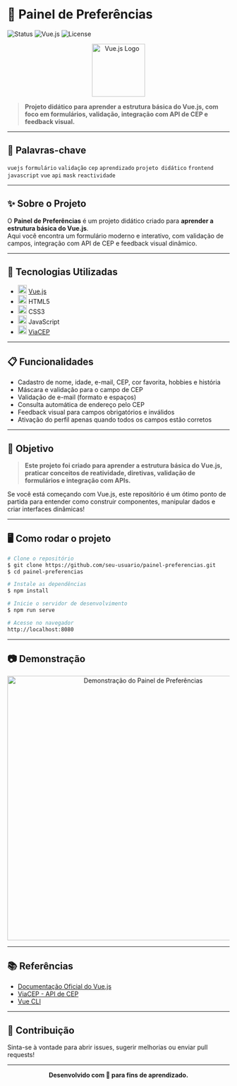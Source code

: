 # 🎨 Painel de Preferências

![Status](https://img.shields.io/badge/status-em%20desenvolvimento-yellow) ![Vue.js](https://img.shields.io/badge/Vue.js-2.x%2F3.x-42b883?logo=vue.js) ![License](https://img.shields.io/badge/license-MIT-green)

<p align="center">
  <img src="https://vuejs.org/images/logo.png" alt="Vue.js Logo" width="120"/>
</p>

> **Projeto didático para aprender a estrutura básica do Vue.js, com foco em formulários, validação, integração com API de CEP e feedback visual.**

---

## 🔎 Palavras-chave

`vuejs` `formulário` `validação` `cep` `aprendizado` `projeto didático` `frontend` `javascript` `vue` `api` `mask` `reactividade`

---

## ✨ Sobre o Projeto

O <b>Painel de Preferências</b> é um projeto didático criado para <b>aprender a estrutura básica do Vue.js</b>.<br>
Aqui você encontra um formulário moderno e interativo, com validação de campos, integração com API de CEP e feedback visual dinâmico.

---

## 🚀 Tecnologias Utilizadas

- <img src="https://img.shields.io/badge/Vue.js-2.x%2F3.x-42b883?logo=vue.js" height="20"/> [Vue.js](https://vuejs.org/)
- <img src="https://img.shields.io/badge/HTML5-E34F26?logo=html5&logoColor=fff" height="20"/> HTML5
- <img src="https://img.shields.io/badge/CSS3-1572B6?logo=css3&logoColor=fff" height="20"/> CSS3
- <img src="https://img.shields.io/badge/JavaScript-ES6+-F7DF1E?logo=javascript&logoColor=000" height="20"/> JavaScript
- <img src="https://img.shields.io/badge/API-ViaCEP-blue" height="20"/> [ViaCEP](https://viacep.com.br/)

---

## 📋 Funcionalidades

- Cadastro de nome, idade, e-mail, CEP, cor favorita, hobbies e história
- Máscara e validação para o campo de CEP
- Validação de e-mail (formato e espaços)
- Consulta automática de endereço pelo CEP
- Feedback visual para campos obrigatórios e inválidos
- Ativação do perfil apenas quando todos os campos estão corretos

---

## 🎯 Objetivo

> <b>Este projeto foi criado para aprender a estrutura básica do Vue.js, praticar conceitos de reatividade, diretivas, validação de formulários e integração com APIs.</b>

Se você está começando com Vue.js, este repositório é um ótimo ponto de partida para entender como construir componentes, manipular dados e criar interfaces dinâmicas!

---

## 🖥️ Como rodar o projeto

```bash
# Clone o repositório
$ git clone https://github.com/seu-usuario/painel-preferencias.git
$ cd painel-preferencias

# Instale as dependências
$ npm install

# Inicie o servidor de desenvolvimento
$ npm run serve

# Acesse no navegador
http://localhost:8080
```

---

## 📷 Demonstração

<p align="center">
  <img src="https://user-images.githubusercontent.com/placeholder/demo.gif" alt="Demonstração do Painel de Preferências" width="600"/>
</p>

---

## 📚 Referências

- [Documentação Oficial do Vue.js](https://vuejs.org/v2/guide/)
- [ViaCEP - API de CEP](https://viacep.com.br/)
- [Vue CLI](https://cli.vuejs.org/)

---

## 🤝 Contribuição

Sinta-se à vontade para abrir issues, sugerir melhorias ou enviar pull requests!

---

<p align="center">
  <b>Desenvolvido com 💚 para fins de aprendizado.</b>
</p>
